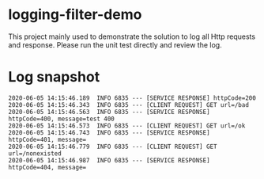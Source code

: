 # logging-filter-demo
This project mainly used to demonstrate the solution to log all Http requests and response.
Please run the unit test directly and review the log.


# Log snapshot
```2020-06-05 14:15:45.694  INFO 6835 --- [CLIENT REQUEST] GET url=/ok?name=jeffrey
2020-06-05 14:15:46.189  INFO 6835 --- [SERVICE RESPONSE] httpCode=200
2020-06-05 14:15:46.343  INFO 6835 --- [CLIENT REQUEST] GET url=/bad
2020-06-05 14:15:46.563  INFO 6835 --- [SERVICE RESPONSE] httpCode=400, message=test 400
2020-06-05 14:15:46.573  INFO 6835 --- [CLIENT REQUEST] GET url=/ok
2020-06-05 14:15:46.743  INFO 6835 --- [SERVICE RESPONSE] httpCode=401, message=
2020-06-05 14:15:46.779  INFO 6835 --- [CLIENT REQUEST] GET url=/nonexisted
2020-06-05 14:15:46.987  INFO 6835 --- [SERVICE RESPONSE] httpCode=404, message=
```